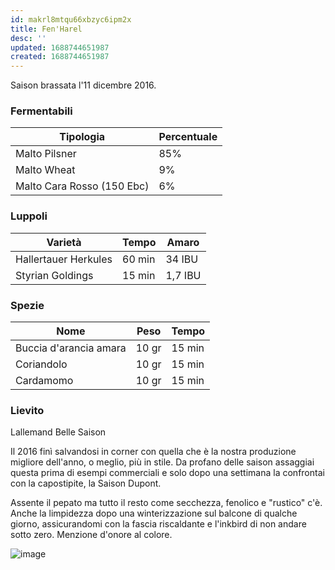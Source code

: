 ```yaml
---
id: makrl8mtqu66xbzyc6ipm2x
title: Fen'Harel
desc: ''
updated: 1688744651987
created: 1688744651987
---
```

Saison brassata l'11 dicembre 2016.

### Fermentabili
| Tipologia                  | Percentuale |
|----------------------------|-------------|
| Malto Pilsner              | 85%         |
| Malto Wheat                | 9%          |
| Malto Cara Rosso (150 Ebc) | 6%          |

### Luppoli
| Varietà              | Tempo  | Amaro   |
|----------------------|--------|---------|
| Hallertauer Herkules | 60 min | 34 IBU  |
| Styrian Goldings     | 15 min | 1,7 IBU |

### Spezie
| Nome                   | Peso  | Tempo  |
|------------------------|-------|--------|
| Buccia d'arancia amara | 10 gr | 15 min |
| Coriandolo             | 10 gr | 15 min |
| Cardamomo              | 10 gr | 15 min |

### Lievito
Lallemand Belle Saison

Il 2016 finì salvandosi in corner con quella che è la nostra produzione migliore dell'anno, o meglio, più in stile. Da profano delle saison assaggiai questa prima di esempi commerciali e solo dopo una settimana la confrontai con la capostipite, la Saison Dupont.

Assente il pepato ma tutto il resto come secchezza, fenolico e "rustico" c'è. Anche la limpidezza dopo una winterizzazione sul balcone di qualche giorno, assicurandomi con la fascia riscaldante e l'inkbird di non andare sotto zero. Menzione d'onore al colore.

![image](./assets/images/fenHarel.jpg)
